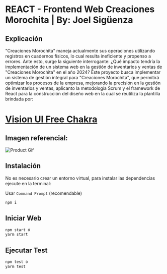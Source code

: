 REACT - Frontend Web Creaciones Morochita | By: Joel Sigüenza
=============================================================

Explicación
-----------

"Creaciones Morochita" maneja actualmente sus operaciones utilizando registros en cuadernos físicos, lo cual resulta ineficiente y propenso a errores. Ante esto, surge la siguiente interrogante: ¿Qué impacto tendría la implementación de un sistema web en la gestión de inventarios y ventas de "Creaciones Morochita" en el año 2024?
Este proyecto busca implementar un sistema de gestión integral para "Creaciones Morochita", que permitirá optimizar los procesos de la empresa, mejorando la precisión en la gestión de inventarios y ventas, aplicanto la metodología Scrum y el framework de React para la construcción del diseño web en la cual se reutiliza la plantilla brindada por:

# [Vision UI Free Chakra](https://demos.creative-tim.com/vision-ui-dashboard-chakra)

Imagen referencial:
-------------------

![Product Gif](https://i.ibb.co/x8GDNYV/vision-ui-free-chakra.png)

Instalación
-----------

No es necesario crear un entorno virtual, para instalar las dependencias ejecute en la terminal:

Usar `Command Prompt` (recomendable)

```sh
npm i
```

Iniciar Web
-----------

```sh
npm start ó 
yarm start
```

Ejecutar Test
-------------

```sh
npm test ó
yarm test
```
